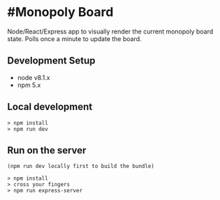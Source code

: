 #Monopoly Board
==============

Node/React/Express app to visually render the current monopoly board state. Polls once a minute to update the board.

## Development Setup

- node v8.1.x
- npm 5.x

## Local development

    > npm install
    > npm run dev


## Run on the server
    (npm run dev locally first to build the bundle)

    > npm install
    > cross your fingers
    > npm run express-server







